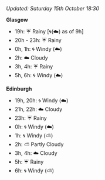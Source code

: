 *Updated: Saturday 15th October 18:30*

**Glasgow**

* 19h: :umbrella: Rainy [:cyclone:(:cloud:) as of 9h]
* 20h - 23h: :umbrella: Rainy
* 0h, 1h: :cyclone: Windy (:cloud:)
* 2h: :cloud: Cloudy
* 3h, 4h: :umbrella: Rainy
* 5h, 6h: :cyclone: Windy (:cloud:)

**Edinburgh**

* 19h, 20h: :cyclone: Windy (:cloud:)
* 21h, 22h: :cloud: Cloudy
* 23h: :umbrella: Rainy
* 0h: :cyclone: Windy (:cloud:)
* 1h: :cyclone: Windy (:partly_sunny:)
* 2h: :partly_sunny: Partly Cloudy
* 3h, 4h: :cloud: Cloudy
* 5h: :umbrella: Rainy
* 6h: :cyclone: Windy (:partly_sunny:)
